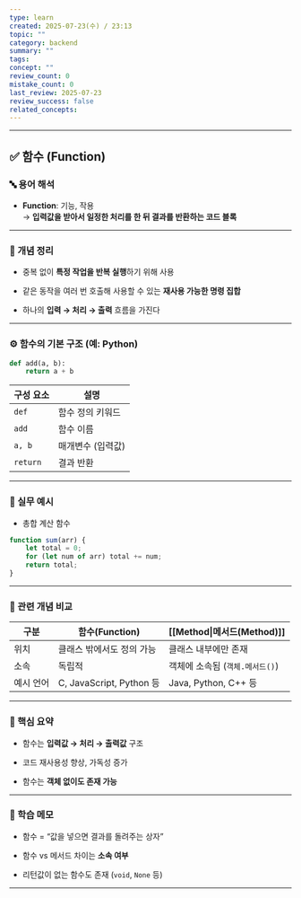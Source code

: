 ```yaml
---
type: learn
created: 2025-07-23(수) / 23:13
topic: ""
category: backend
summary: ""
tags: 
concept: ""
review_count: 0
mistake_count: 0
last_review: 2025-07-23
review_success: false
related_concepts:
---
```

---

## ✅ 함수 (Function)

### 🔤 용어 해석

- **Function**: 기능, 작용  
    → **입력값을 받아서 일정한 처리를 한 뒤 결과를 반환하는 코드 블록**
    

---

### 📌 개념 정리

- 중복 없이 **특정 작업을 반복 실행**하기 위해 사용
    
- 같은 동작을 여러 번 호출해 사용할 수 있는 **재사용 가능한 명령 집합**
    
- 하나의 **입력 → 처리 → 출력** 흐름을 가진다
    

---

### ⚙️ 함수의 기본 구조 (예: Python)

```python
def add(a, b):
    return a + b
```

|구성 요소|설명|
|---|---|
|`def`|함수 정의 키워드|
|`add`|함수 이름|
|`a, b`|매개변수 (입력값)|
|`return`|결과 반환|

---

### 💬 실무 예시

- 총합 계산 함수
    

```javascript
function sum(arr) {
    let total = 0;
    for (let num of arr) total += num;
    return total;
}
```

---

### 🔁 관련 개념 비교

| 구분    | 함수(Function)            | [[Method\|메서드(Method)]] |
| ----- | ----------------------- | ----------------------- |
| 위치    | 클래스 밖에서도 정의 가능          | 클래스 내부에만 존재             |
| 소속    | 독립적                     | 객체에 소속됨 (`객체.메서드()`)    |
| 예시 언어 | C, JavaScript, Python 등 | Java, Python, C++ 등     |

---

### 🎯 핵심 요약

- 함수는 **입력값 → 처리 → 출력값** 구조
    
- 코드 재사용성 향상, 가독성 증가
    
- 함수는 **객체 없이도 존재 가능**
    

---

### 🧠 학습 메모

- 함수 = “값을 넣으면 결과를 돌려주는 상자”
    
- 함수 vs 메서드 차이는 **소속 여부**
    
- 리턴값이 없는 함수도 존재 (`void`, `None` 등)
    

---